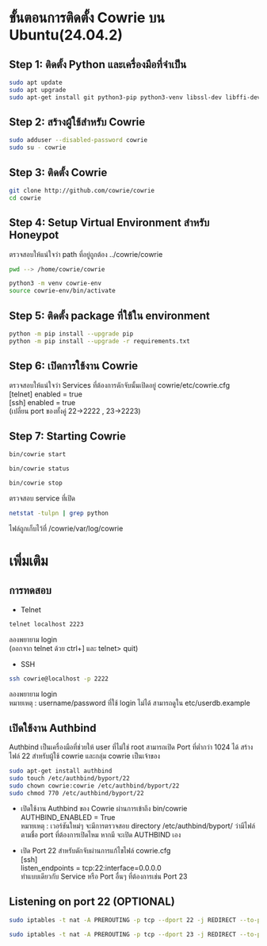 # ขั้นตอนการติดตั้ง Cowrie บน Ubuntu(24.04.2)

## Step 1: ติดตั้ง Python และเครื่องมือที่จำเป็น
```bash
sudo apt update
sudo apt upgrade
sudo apt-get install git python3-pip python3-venv libssl-dev libffi-dev build-essential libpython3-dev python3-minimal authbind
```

## Step 2: สร้างผู้ใช้สำหรับ Cowrie
```bash
sudo adduser --disabled-password cowrie
sudo su - cowrie
```

## Step 3: ติดตั้ง Cowrie
```bash
git clone http://github.com/cowrie/cowrie
cd cowrie
```

## Step 4: Setup Virtual Environment สำหรับ Honeypot
ตรวจสอบให้แน่ใจว่า path ที่อยู่ถูกต้อง ../cowrie/cowrie
```bash
pwd --> /home/cowrie/cowrie
```
```bash
python3 -m venv cowrie-env
source cowrie-env/bin/activate
```

## Step 5: ติดตั้ง package ที่ใช้ใน environment
```bash
python -m pip install --upgrade pip
python -m pip install --upgrade -r requirements.txt
```

## Step 6: เปิดการใช้งาน Cowrie
ตรวจสอบให้แน่ใจว่า Services ที่ต้องการดักจับนั้นเปิดอยู่ cowrie/etc/cowrie.cfg  
  [telnet] enabled = true    
  [ssh] enabled = true    
  (เปลี่ยน port ของทั้งคู่ 22->2222 , 23->2223)

## Step 7: Starting Cowrie
```bash
bin/cowrie start
```
```bash
bin/cowrie status
```
```bash
bin/cowrie stop
```
ตรวจสอบ service ที่เปิด
```bash
netstat -tulpn | grep python
```
ไฟล์ถูกเก็บไว้ที่ /cowrie/var/log/cowrie

# เพิ่มเติม
## การทดสอบ
- Telnet
```bash
telnet localhost 2223
```
ลองพยายาม login  
(ออกจาก telnet ด้วย ctrl+] และ telnet> quit)

- SSH
```bash
ssh cowrie@localhost -p 2222
```
ลองพยายาม login  
หมายเหตุ : username/password ที่ใช้ login ไม่ได้ สามารถดูใน etc/userdb.example

## เปิดใช้งาน Authbind 
Authbind เป็นเครื่องมือที่ช่วยให้ user ที่ไม่ใช่ root สามารถเปิด Port ที่ต่ำกว่า 1024 ได้
สร้างไฟล์ 22 สำหรับผู้ใช้ cowrie และกลุ่ม cowrie เป็นเจ้าของ
```bash
sudo apt-get install authbind
sudo touch /etc/authbind/byport/22
sudo chown cowrie:cowrie /etc/authbind/byport/22
sudo chmod 770 /etc/authbind/byport/22
```
- เปิดใช้งาน Authbind ของ Cowrie ผ่านการเข้าถึง bin/cowrie  
AUTHBIND_ENABLED = True  
หมายเหตุ : เวอร์ชันใหม่ๆ จะมีการตรวจสอบ directory /etc/authbind/byport/ ว่ามีไฟล์ตามชื่อ port ที่ต้องการเปิดไหม
หากมี จะเปิด AUTHBIND เอง  
  
- เปิด Port 22 สำหรับดักจับผ่านการแก้ไขไฟล์ cowrie.cfg  
[ssh]  
listen_endpoints = tcp:22:interface=0.0.0.0  
ทำแบบเดียวกับ Service หรือ Port อื่นๆ ที่ต้องการเช่น Port 23


## Listening on port 22 (OPTIONAL)
```bash
sudo iptables -t nat -A PREROUTING -p tcp --dport 22 -j REDIRECT --to-port 2222
```
```bash
sudo iptables -t nat -A PREROUTING -p tcp --dport 23 -j REDIRECT --to-port 2223
```

